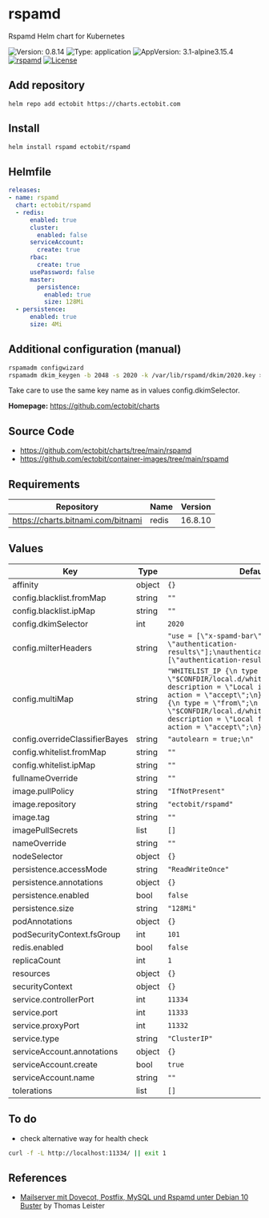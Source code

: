 # rspamd

Rspamd Helm chart for Kubernetes

![Version: 0.8.14](https://img.shields.io/badge/Version-0.8.14-informational?style=flat-square) ![Type: application](https://img.shields.io/badge/Type-application-informational?style=flat-square) ![AppVersion: 3.1-alpine3.15.4](https://img.shields.io/badge/AppVersion-3.1--alpine3.15.4-informational?style=flat-square)
[![rspamd](https://github.com/ectobit/charts/actions/workflows/rspamd.yml/badge.svg)](https://github.com/ectobit/charts/actions/workflows/rspamd.yml)
[![License](https://img.shields.io/badge/license-BSD--2--Clause--Patent-orange.svg)](https://github.com/ectobit/charts/blob/main/rspamd/LICENSE)

## Add repository

`helm repo add ectobit https://charts.ectobit.com`

## Install

```sh
helm install rspamd ectobit/rspamd
```

## Helmfile

```yaml
releases:
- name: rspamd
  chart: ectobit/rspamd
  - redis:
      enabled: true
      cluster:
        enabled: false
      serviceAccount:
        create: true
      rbac:
        create: true
      usePassword: false
      master:
        persistence:
          enabled: true
          size: 128Mi
  - persistence:
      enabled: true
      size: 4Mi
```

## Additional configuration (manual)

```sh
rspamadm configwizard
rspamadm dkim_keygen -b 2048 -s 2020 -k /var/lib/rspamd/dkim/2020.key > /var/lib/rspamd/dkim/2020.txt
```

Take care to use the same key name as in values config.dkimSelector.

**Homepage:** <https://github.com/ectobit/charts>

## Source Code

- <https://github.com/ectobit/charts/tree/main/rspamd>
- <https://github.com/ectobit/container-images/tree/main/rspamd>

## Requirements

| Repository                         | Name  | Version |
| ---------------------------------- | ----- | ------- |
| https://charts.bitnami.com/bitnami | redis | 16.8.10 |

## Values

| Key                            | Type   | Default                                                                                                                                                                                                                                                                                                            | Description |
| ------------------------------ | ------ | ------------------------------------------------------------------------------------------------------------------------------------------------------------------------------------------------------------------------------------------------------------------------------------------------------------------ | ----------- |
| affinity                       | object | `{}`                                                                                                                                                                                                                                                                                                               |             |
| config.blacklist.fromMap       | string | `""`                                                                                                                                                                                                                                                                                                               |             |
| config.blacklist.ipMap         | string | `""`                                                                                                                                                                                                                                                                                                               |             |
| config.dkimSelector            | int    | `2020`                                                                                                                                                                                                                                                                                                             |             |
| config.milterHeaders           | string | `"use = [\"x-spamd-bar\", \"x-spam-level\", \"authentication-results\"];\nauthenticated_headers = [\"authentication-results\"];\n"`                                                                                                                                                                                |             |
| config.multiMap                | string | `"WHITELIST_IP {\n type = \"ip\";\n map = \"$CONFDIR/local.d/whitelist_ip.map\";\n description = \"Local ip whitelist\";\n action = \"accept\";\n}\n\nWHITELIST_FROM {\n type = \"from\";\n map = \"$CONFDIR/local.d/whitelist_from.map\";\n description = \"Local from whitelist\";\n action = \"accept\";\n}\n"` |             |
| config.overrideClassifierBayes | string | `"autolearn = true;\n"`                                                                                                                                                                                                                                                                                            |             |
| config.whitelist.fromMap       | string | `""`                                                                                                                                                                                                                                                                                                               |             |
| config.whitelist.ipMap         | string | `""`                                                                                                                                                                                                                                                                                                               |             |
| fullnameOverride               | string | `""`                                                                                                                                                                                                                                                                                                               |             |
| image.pullPolicy               | string | `"IfNotPresent"`                                                                                                                                                                                                                                                                                                   |             |
| image.repository               | string | `"ectobit/rspamd"`                                                                                                                                                                                                                                                                                                 |             |
| image.tag                      | string | `""`                                                                                                                                                                                                                                                                                                               |             |
| imagePullSecrets               | list   | `[]`                                                                                                                                                                                                                                                                                                               |             |
| nameOverride                   | string | `""`                                                                                                                                                                                                                                                                                                               |             |
| nodeSelector                   | object | `{}`                                                                                                                                                                                                                                                                                                               |             |
| persistence.accessMode         | string | `"ReadWriteOnce"`                                                                                                                                                                                                                                                                                                  |             |
| persistence.annotations        | object | `{}`                                                                                                                                                                                                                                                                                                               |             |
| persistence.enabled            | bool   | `false`                                                                                                                                                                                                                                                                                                            |             |
| persistence.size               | string | `"128Mi"`                                                                                                                                                                                                                                                                                                          |             |
| podAnnotations                 | object | `{}`                                                                                                                                                                                                                                                                                                               |             |
| podSecurityContext.fsGroup     | int    | `101`                                                                                                                                                                                                                                                                                                              |             |
| redis.enabled                  | bool   | `false`                                                                                                                                                                                                                                                                                                            |             |
| replicaCount                   | int    | `1`                                                                                                                                                                                                                                                                                                                |             |
| resources                      | object | `{}`                                                                                                                                                                                                                                                                                                               |             |
| securityContext                | object | `{}`                                                                                                                                                                                                                                                                                                               |             |
| service.controllerPort         | int    | `11334`                                                                                                                                                                                                                                                                                                            |             |
| service.port                   | int    | `11333`                                                                                                                                                                                                                                                                                                            |             |
| service.proxyPort              | int    | `11332`                                                                                                                                                                                                                                                                                                            |             |
| service.type                   | string | `"ClusterIP"`                                                                                                                                                                                                                                                                                                      |             |
| serviceAccount.annotations     | object | `{}`                                                                                                                                                                                                                                                                                                               |             |
| serviceAccount.create          | bool   | `true`                                                                                                                                                                                                                                                                                                             |             |
| serviceAccount.name            | string | `""`                                                                                                                                                                                                                                                                                                               |             |
| tolerations                    | list   | `[]`                                                                                                                                                                                                                                                                                                               |             |

## To do

- check alternative way for health check

```sh
curl -f -L http://localhost:11334/ || exit 1
```

## References

- [Mailserver mit Dovecot, Postfix, MySQL und Rspamd unter Debian 10 Buster](https://thomas-leister.de/mailserver-debian-buster/) by Thomas Leister

